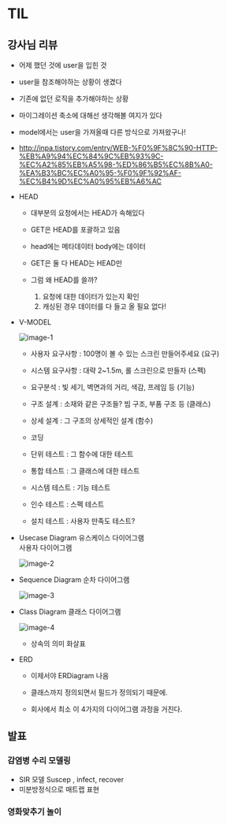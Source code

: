 # TIL

## 강사님 리뷰

- 어제 했던 것에  user을 입힌 것

- user을 참조해야하는 상황이 생겼다
- 기존에 없던 로직을 추가해야하는 상황
- 마이그레이션 축소에 대해선 생각해볼 여지가 있다

- model에서는 user을 가져올때 다른 방식으로 가져왔구나!

- http://inpa.tistory.com/entry/WEB-%F0%9F%8C%90-HTTP-%EB%A9%94%EC%84%9C%EB%93%9C-%EC%A2%85%EB%A5%98-%ED%86%B5%EC%8B%A0-%EA%B3%BC%EC%A0%95-%F0%9F%92%AF-%EC%B4%9D%EC%A0%95%EB%A6%AC

- HEAD
    - 대부분의 요청에서는 HEAD가 속해있다

    - GET은 HEAD를 포괄하고 있음
    - head에는 메타데이터 body에는 데이터
    - GET은 둘 다 HEAD는 HEAD만
    - 그럼 왜 HEAD를 쓸까?
        1. 요청에 대한 데이터가 있는지 확인
        2. 캐싱된 경우 데이터를 다 들고 올 필요 없다!

- V-MODEL

    ![image-1](https://github.com/user-attachments/assets/61293839-1613-45e7-92b5-98ccc5709e22)


    - 사용자 요구사항 : 100명이 볼 수 있는 스크린 만들어주세요 (요구)
    - 시스템 요구사항 : 대략 2~1.5m, 롤 스크린으로 만들자 (스펙)
    - 요구분석 : 빛 세기, 벽면과의 거리, 색감, 프레임 등 (기능)
    - 구조 설계 : 소재와 같은 구조들? 빔 구조, 부품 구조 등 (클래스)
    - 상세 설계 : 그 구조의 상세적인 설계 (함수)
    - 코딩

    - 단위 테스트 : 그 함수에 대한 테스트
    - 통합 테스트 : 그 클래스에 대한 테스트
    - 시스템 테스트 : 기능 테스트
    - 인수 테스트 : 스펙 테스트
    - 설치 테스트 : 사용자 만족도 테스트?


- Usecase Diagram 유스케이스 다이어그램     
        사용자 다이어그램
     
    ![image-2](https://github.com/user-attachments/assets/7aa544b3-95bd-4c3b-acf8-98e9e8dd03c2)


- Sequence Diagram 순차 다이어그램

    ![image-3](https://github.com/user-attachments/assets/67a39b28-b6cc-4429-a20d-1a7f28b6dba1)


- Class Diagram 클래스 다이어그램

    ![image-4](https://github.com/user-attachments/assets/9caec1bf-dccb-4fe4-a7ac-da89cbe73d6b)


    - 상속의 의미 화살표

- ERD
    - 이제서야 ERDiagram 나옴

    - 클래스까지 정의되면서 필드가 정의되기 때문에.
    - 회사에서 최소 이 4가지의 다이어그램 과정을 거친다.


## 발표
### 감염병 수리 모델링
- SIR 모델 Suscep , infect, recover
- 미분방정식으로 매트랩 표현

### 영화맞추기 놀이
